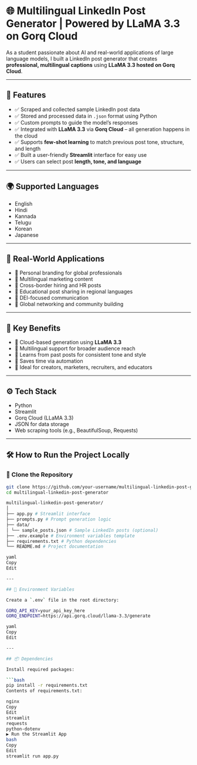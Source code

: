 # 🌐 Multilingual LinkedIn Post Generator | Powered by LLaMA 3.3 on Gorq Cloud

As a student passionate about AI and real-world applications of large language models, I built a LinkedIn post generator that creates **professional, multilingual captions** using **LLaMA 3.3 hosted on Gorq Cloud**.

---

## 🌟 Features

- ✅ Scraped and collected sample LinkedIn post data
- ✅ Stored and processed data in `.json` format using Python
- ✅ Custom prompts to guide the model’s responses
- ✅ Integrated with **LLaMA 3.3** via **Gorq Cloud** – all generation happens in the cloud
- ✅ Supports **few-shot learning** to match previous post tone, structure, and length
- ✅ Built a user-friendly **Streamlit** interface for easy use
- ✅ Users can select post **length, tone, and language**

---

## 🌍 Supported Languages

- English
- Hindi
- Kannada
- Telugu
- Korean
- Japanese

---

## 🧠 Real-World Applications

- 📌 Personal branding for global professionals
- 📌 Multilingual marketing content
- 📌 Cross-border hiring and HR posts
- 📌 Educational post sharing in regional languages
- 📌 DEI-focused communication
- 📌 Global networking and community building

---

## 🚀 Key Benefits

- 🔹 Cloud-based generation using **LLaMA 3.3**
- 🔹 Multilingual support for broader audience reach
- 🔹 Learns from past posts for consistent tone and style
- 🔹 Saves time via automation
- 🔹 Ideal for creators, marketers, recruiters, and educators

---

## ⚙️ Tech Stack

- Python
- Streamlit
- Gorq Cloud (LLaMA 3.3)
- JSON for data storage
- Web scraping tools (e.g., BeautifulSoup, Requests)

---

## 🛠️ How to Run the Project Locally

### 🔽 Clone the Repository

```bash
git clone https://github.com/your-username/multilingual-linkedin-post-generator.git
cd multilingual-linkedin-post-generator

multilingual-linkedin-post-generator/
│
├── app.py # Streamlit interface
├── prompts.py # Prompt generation logic
├── data/
│ └── sample_posts.json # Sample LinkedIn posts (optional)
├── .env.example # Environment variables template
├── requirements.txt # Python dependencies
└── README.md # Project documentation

yaml
Copy
Edit

---

## 🔐 Environment Variables

Create a `.env` file in the root directory:

GORQ_API_KEY=your_api_key_here
GORQ_ENDPOINT=https://api.gorq.cloud/llama-3.3/generate

yaml
Copy
Edit

---

## 📦 Dependencies

Install required packages:

```bash
pip install -r requirements.txt
Contents of requirements.txt:

nginx
Copy
Edit
streamlit
requests
python-dotenv
▶️ Run the Streamlit App
bash
Copy
Edit
streamlit run app.py
